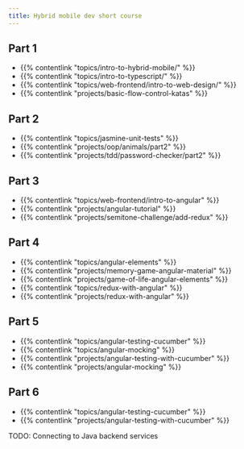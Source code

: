 ```yaml
---
title: Hybrid mobile dev short course
---
```

## Part 1
- {{% contentlink "topics/intro-to-hybrid-mobile/" %}}
- {{% contentlink "topics/intro-to-typescript/" %}}
- {{% contentlink "topics/web-frontend/intro-to-web-design/" %}}
- {{% contentlink "projects/basic-flow-control-katas" %}}

## Part 2
- {{% contentlink "topics/jasmine-unit-tests" %}}
- {{% contentlink "projects/oop/animals/part2" %}}
- {{% contentlink "projects/tdd/password-checker/part2" %}}

## Part 3

- {{% contentlink "topics/web-frontend/intro-to-angular" %}}
- {{% contentlink "projects/angular-tutorial" %}}
- {{% contentlink "projects/semitone-challenge/add-redux" %}}

## Part 4

- {{% contentlink "topics/angular-elements" %}}
- {{% contentlink "projects/memory-game-angular-material" %}}
- {{% contentlink "projects/game-of-life-angular-elements" %}}
- {{% contentlink "topics/redux-with-angular" %}}
- {{% contentlink "projects/redux-with-angular" %}}

## Part 5

- {{% contentlink "topics/angular-testing-cucumber" %}}
- {{% contentlink "topics/angular-mocking" %}}
- {{% contentlink "projects/angular-testing-with-cucumber" %}}
- {{% contentlink "projects/angular-mocking" %}}

## Part 6 

- {{% contentlink "topics/angular-testing-cucumber" %}}
- {{% contentlink "projects/angular-testing-with-cucumber" %}}





TODO:
Connecting to Java backend services


